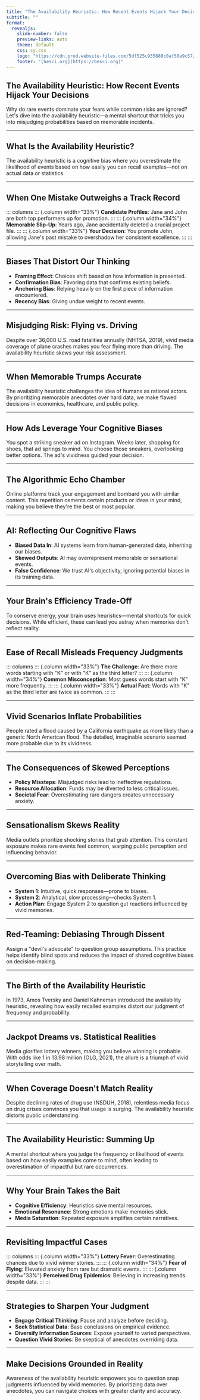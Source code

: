 ```yaml
---
title: "The Availability Heuristic: How Recent Events Hijack Your Decisions"
subtitle: ""
format:
  revealjs:
    slide-number: false
    preview-links: auto
    theme: default
    css: cy.css
    logo: "https://cdn.prod.website-files.com/5df525c935688c0af50a9c57/625ef4e2e44066485ac4ffac_New%20TBI%20BeSci.org%20Mark%20-%20Dark.svg"
    footer: "[besci.org](https://besci.org)"
---
```


## The Availability Heuristic: How Recent Events Hijack Your Decisions

Why do rare events dominate your fears while common risks are ignored? Let's dive into the availability heuristic—a mental shortcut that tricks you into misjudging probabilities based on memorable incidents.

---

## What Is the Availability Heuristic?

The availability heuristic is a cognitive bias where you overestimate the likelihood of events based on how easily you can recall examples—not on actual data or statistics.

---

## When One Mistake Outweighs a Track Record

::: columns
::: {.column width="33%"}
**Candidate Profiles**: Jane and John are both top performers up for promotion.
:::
::: {.column width="34%"}
**Memorable Slip-Up**: Years ago, Jane accidentally deleted a crucial project file.
:::
::: {.column width="33%"}
**Your Decision**: You promote John, allowing Jane's past mistake to overshadow her consistent excellence.
:::
:::

---

## Biases That Distort Our Thinking

- **Framing Effect**: Choices shift based on how information is presented.
- **Confirmation Bias**: Favoring data that confirms existing beliefs.
- **Anchoring Bias**: Relying heavily on the first piece of information encountered.
- **Recency Bias**: Giving undue weight to recent events.

---

## Misjudging Risk: Flying vs. Driving

Despite over 36,000 U.S. road fatalities annually (NHTSA, 2019), vivid media coverage of plane crashes makes you fear flying more than driving. The availability heuristic skews your risk assessment.

---

## When Memorable Trumps Accurate

The availability heuristic challenges the idea of humans as rational actors. By prioritizing memorable anecdotes over hard data, we make flawed decisions in economics, healthcare, and public policy.

---

## How Ads Leverage Your Cognitive Biases

You spot a striking sneaker ad on Instagram. Weeks later, shopping for shoes, that ad springs to mind. You choose those sneakers, overlooking better options. The ad's vividness guided your decision.

---

## The Algorithmic Echo Chamber

Online platforms track your engagement and bombard you with similar content. This repetition cements certain products or ideas in your mind, making you believe they're the best or most popular.

---

## AI: Reflecting Our Cognitive Flaws

- **Biased Data In**: AI systems learn from human-generated data, inheriting our biases.
- **Skewed Outputs**: AI may overrepresent memorable or sensational events.
- **False Confidence**: We trust AI's objectivity, ignoring potential biases in its training data.

---

## Your Brain's Efficiency Trade-Off

To conserve energy, your brain uses heuristics—mental shortcuts for quick decisions. While efficient, these can lead you astray when memories don't reflect reality.

---

## Ease of Recall Misleads Frequency Judgments

::: columns
::: {.column width="33%"}
**The Challenge**: Are there more words starting with "K" or with "K" as the third letter?
:::
::: {.column width="34%"}
**Common Misconception**: Most guess words start with "K" more frequently.
:::
::: {.column width="33%"}
**Actual Fact**: Words with "K" as the third letter are twice as common.
:::
:::

---

## Vivid Scenarios Inflate Probabilities

People rated a flood caused by a California earthquake as more likely than a generic North American flood. The detailed, imaginable scenario seemed more probable due to its vividness.

---

## The Consequences of Skewed Perceptions

- **Policy Missteps**: Misjudged risks lead to ineffective regulations.
- **Resource Allocation**: Funds may be diverted to less critical issues.
- **Societal Fear**: Overestimating rare dangers creates unnecessary anxiety.

---

## Sensationalism Skews Reality

Media outlets prioritize shocking stories that grab attention. This constant exposure makes rare events feel common, warping public perception and influencing behavior.

---

## Overcoming Bias with Deliberate Thinking

- **System 1**: Intuitive, quick responses—prone to biases.
- **System 2**: Analytical, slow processing—checks System 1.
- **Action Plan**: Engage System 2 to question gut reactions influenced by vivid memories.

---

## Red-Teaming: Debiasing Through Dissent

Assign a "devil's advocate" to question group assumptions. This practice helps identify blind spots and reduces the impact of shared cognitive biases on decision-making.

---

## The Birth of the Availability Heuristic

In 1973, Amos Tversky and Daniel Kahneman introduced the availability heuristic, revealing how easily recalled examples distort our judgment of frequency and probability.

---

## Jackpot Dreams vs. Statistical Realities

Media glorifies lottery winners, making you believe winning is probable. With odds like 1 in 13.98 million (OLG, 2021), the allure is a triumph of vivid storytelling over math.

---

## When Coverage Doesn't Match Reality

Despite declining rates of drug use (NSDUH, 2018), relentless media focus on drug crises convinces you that usage is surging. The availability heuristic distorts public understanding.

---

## The Availability Heuristic: Summing Up

A mental shortcut where you judge the frequency or likelihood of events based on how easily examples come to mind, often leading to overestimation of impactful but rare occurrences.

---

## Why Your Brain Takes the Bait

- **Cognitive Efficiency**: Heuristics save mental resources.
- **Emotional Resonance**: Strong emotions make memories stick.
- **Media Saturation**: Repeated exposure amplifies certain narratives.

---

## Revisiting Impactful Cases

::: columns
::: {.column width="33%"}
**Lottery Fever**: Overestimating chances due to vivid winner stories.
:::
::: {.column width="34%"}
**Fear of Flying**: Elevated anxiety from rare but dramatic events.
:::
::: {.column width="33%"}
**Perceived Drug Epidemics**: Believing in increasing trends despite data.
:::
:::

---

## Strategies to Sharpen Your Judgment

- **Engage Critical Thinking**: Pause and analyze before deciding.
- **Seek Statistical Data**: Base conclusions on empirical evidence.
- **Diversify Information Sources**: Expose yourself to varied perspectives.
- **Question Vivid Stories**: Be skeptical of anecdotes overriding data.

---

## Make Decisions Grounded in Reality

Awareness of the availability heuristic empowers you to question snap judgments influenced by vivid memories. By prioritizing data over anecdotes, you can navigate choices with greater clarity and accuracy.
